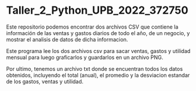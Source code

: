# Taller_2_Python_UPB_2022_372750
Este repositorio podemos encontrar dos archivos CSV que contiene la información de las ventas y gastos diarios de todo el año, de un negocio, y mostrar el analisis de datos de dicha informacion.

Este programa lee los dos archivos csv para sacar ventas, gastos y utilidad mensual para luego graficarlos y guardarlos en un archivo PNG.

Por ultimo, tenemos un archivo txt donde se encuentran todos los datos obtenidos, incluyendo el total (anual), el promedio y la desviacion estandar de los gastos, ventas y utilidad.

